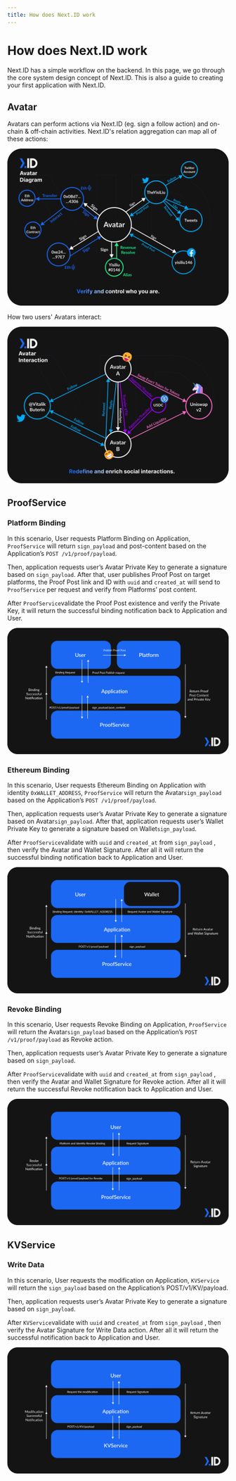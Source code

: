 ```yaml
---
title: How does Next.ID work
---
```


# How does Next.ID work

Next.ID has a simple workflow on the backend. In this page, we go through the core system design concept of Next.ID. This is also a guide to creating your first application with Next.ID. 

## Avatar

Avatars can perform actions via Next.ID (eg. sign a follow action) and on-chain & off-chain activities. Next.ID's relation aggregation can map all of these actions:

![](../../static/img/core-concept/avatar-diagram.svg)

How two users' Avatars interact:

![](../../static/img/core-concept/avatar-interaction.svg)

## ProofService

### Platform Binding

In this scenario, User requests Platform Binding on Application, `ProofService` will return `sign_payload` and post-content based on the Application’s `POST /v1/proof/payload`. 

Then, application requests user’s Avatar Private Key to generate a signature based on `sign_payload`. After that, user publishes Proof Post on target platforms, the Proof Post link and ID with `uuid` and `created_at` will send to `ProofService` per request and verify from Platforms’ post content. 

After `ProofService`validate the Proof Post existence and verify the Private Key, it will return the successful binding notification back to Application and User.

![](../../static/img/how-it-works/Platform-Binding.svg)

### Ethereum Binding

In this scenario, User requests Ethereum Binding on Application with identity `0xWALLET_ADDRESS`, `ProofService` will return the Avatar`sign_payload` based on the Application’s `POST /v1/proof/payload`. 

Then, application requests user’s Avatar Private Key to generate a signature based on Avatar`sign_payload`. After that, application requests user’s Wallet Private Key to generate a signature based on Wallet`sign_payload`.

After `ProofService`validate with `uuid` and `created_at` from `sign_payload` , then verify the Avatar and Wallet Signature. After all it will return the successful binding notification back to Application and User.

![](../../static/img/how-it-works/Ethereum-Binding.svg)

### Revoke Binding

In this scenario, User requests Revoke Binding on Application, `ProofService` will return the Avatar`sign_payload` based on the Application’s `POST /v1/proof/payload` as Revoke action. 

Then, application requests user’s Avatar Private Key to generate a signature based on `sign_payload`. 

After `ProofService`validate with `uuid` and `created_at` from `sign_payload` , then verify the Avatar and Wallet Signature for Revoke action. After all it will return the successful Revoke notification back to Application and User. 

![](../../static/img/how-it-works/Revoke-Binding.svg)

## KVService

### Write Data

In this scenario, User requests the modification on Application, `KVService` will return the `sign_payload` based on the Application’s POST/v1/KV/payload. 

Then, application requests user’s Avatar Private Key to generate a signature based on `sign_payload`. 

After `KVService`validate with `uuid` and `created_at` from `sign_payload` , then verify the Avatar Signature for Write Data action. After all it will return the successful notification back to Application and User. 

![](../../static/img/how-it-works/Write-Data.svg)